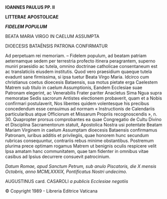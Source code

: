 **IOANNES PAULUS PP. II**

**LITTERAE** **APOSTOLICAE**

***FIDELEM POPULUM***

BEATA MARIA VIRGO IN CAELUM ASSUMPTA

DIOECESIS BATAËNSIS PATRONA CONFIRMATUR

Ad perpetuam rei memoriam. – Fidelem populum, ad beatam patriam aeternamque sedem per terrestria profecto itinera peragrantem, superno muniri praesidio ac tutela, omnino doctrinae catholicae consentaneum est ac translaticiis eiusdem institutis. Quod vero praesidium quaeque tutela evadunt sane firmissima, si ipsa tuetur Beata Virgo Maria. Idcirco cum christianus coetus dioecesis Bataensis, sua motus pietate erga Caelestem Matrem sub titulo in caelum Assumptionis, Eandem Ecclesiae suae Patronam elegerint, ac Venerabilis Frater pariter Anacletus Sima Ngua supra memoratae Sedis sacrorum Antistes electionem probaverit, quam et a Nobis confirmari postulaverit, Nos libentes quidem volentesque his precibus concedendum esse censuimus ad normam « Instructionis de Calendariis particularibus atque Officiorum et Missarum Propriis recognoscendis », n. 30. Quapropter prorsus comprobantes ea quae Congregatio de Cultu Divino et Disciplina Sacramentorum statuit, Apostolica Nostra usi potentate Beatam Mariam Virginem in caelum Assumptam dioecesis Bataensis confirmamus Patronam, iuribus additis et privilegiis, quae honorem hunc secundum rubricas consequuntur, contrariis rebus minime obstantibus. Postremum plurima prece optimam rogamus Matrem ut benignis oculis respicere velit Ipsa amatam hanc communitatem, quae tam fidenter in omnibus vitae casibus ad Ipsius decurrere consuevit patrocinium.

*Datum Romae, apud Sanctum Petrum, sub anulo Piscatoris, die X mensis Octobris, anno MCMLXXXIX, Pontificatus Nostri undecimo.*

AUGUSTINUS card. CASAROLI *a publicis Ecclesiae negotiis*

© Copyright 1989 - Libreria Editrice Vaticana